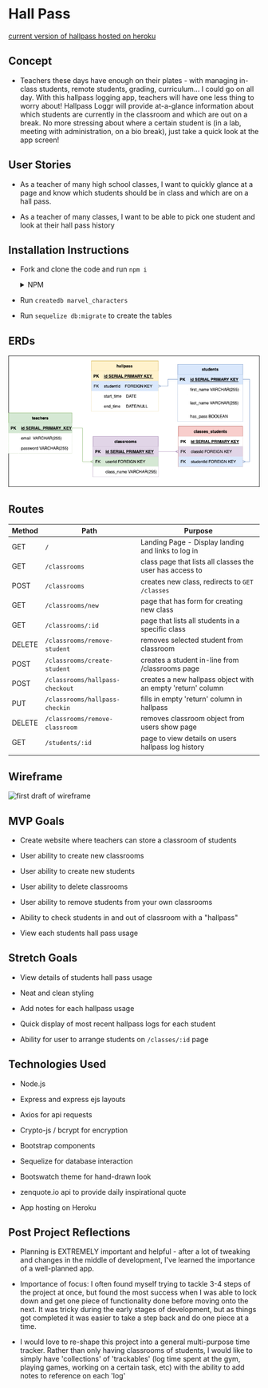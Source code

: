 # Hall Pass

[current version of hallpass hosted on heroku](https://hallpass-loggr.herokuapp.com/)

## Concept

* Teachers these days have enough on their plates - with managing in-class students, remote students, grading, curriculum... I could go on all day.  With this hallpass logging app, teachers will have one less thing to worry about!  Hallpass Loggr will provide at-a-glance information about which students are currently in the classroom and which are out on a break.  No more stressing about where a certain student is (in a lab, meeting with administration, on a bio break), just take a quick look at the app screen!

## User Stories

* As a teacher of many high school classes, I want to quickly glance at a page and know which students should be in class and which are on a hall pass.

* As a teacher of many classes, I want to be able to pick one student and look at their hall pass history

## Installation Instructions
- Fork and clone the code and run `npm i` 
  <details>
    <summary> NPM </summary>

    - axios
    - bcrypt
    - bootswatch
    - cookie-parser
    - crypto-js
    - dotenv
    - ejs 
    - express
    - express-ejs-layouts
    - method-override
    - pg
    - sequelize
    - sequelize-cli

  </details>

- Run `createdb marvel_characters`
- Run `sequelize db:migrate` to create the tables

## ERDs

![an ERD of my project](./hallpassERD.drawio.png)

## Routes

| Method | Path                            | Purpose                                                     |
|--------|---------------------------------|-------------------------------------------------------------|
| GET    | `/`                             | Landing Page - Display landing and links to log in          |
| GET    | `/classrooms`                   | class page that lists all classes the user has access to    |
| POST   | `/classrooms`                   | creates new class, redirects to `GET /classes`              |
| GET    | `/classrooms/new`               | page that has form for creating new class                   |
| GET    | `/classrooms/:id`               | page that lists all students in a specific class            |
| DELETE | `/classrooms/remove-student`    | removes selected student from classroom                     |
| POST   | `/classrooms/create-student`    | creates a student in-line from /classrooms page             |
| POST   | `/classrooms/hallpass-checkout` | creates a new hallpass object with an empty 'return' column |
| PUT    | `/classrooms/hallpass-checkin`  | fills in empty 'return' column in hallpass                  |
| DELETE | `/classrooms/remove-classroom`  | removes classroom object from users show page               |
| GET    | `/students/:id`                 | page to view details on users hallpass log history          |
|        |                                 |                                                             |

## Wireframe

![first draft of wireframe](./wireframe.png)

## MVP Goals

* Create website where teachers can store a classroom of students

* User ability to create new classrooms

* User ability to create new students

* User ability to delete classrooms

* User ability to remove students from your own classrooms

* Ability to check students in and out of classroom with a "hallpass"

* View each students hall pass usage



## Stretch Goals

* View details of students hall pass usage 

* Neat and clean styling 

* Add notes for each hallpass usage

* Quick display of most recent hallpass logs for each student

* Ability for user to arrange students on `/classes/:id` page



## Technologies Used

* Node.js

* Express and express ejs layouts

* Axios for api requests

* Crypto-js / bcrypt for encryption

* Bootstrap components

* Sequelize for database interaction

* Bootswatch theme for hand-drawn look

* zenquote.io api to provide daily inspirational quote

* App hosting on Heroku

## Post Project Reflections

* Planning is EXTREMELY important and helpful - after a lot of tweaking and changes in the middle of development, I've learned the importance of a well-planned app.

* Importance of focus:  I often found myself trying to tackle 3-4 steps of the project at once, but found the most success when I was able to lock down and get one piece of functionality done before moving onto the next.  It was tricky during the early stages of development, but as things got completed it was easier to take a step back and do one piece at a time.

* I would love to re-shape this project into a general multi-purpose time tracker.  Rather than only having classrooms of students, I would like to simply have 'collections' of 'trackables' (log time spent at the gym, playing games, working on a certain task, etc) with the ability to add notes to reference on each 'log'

